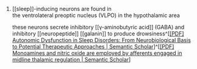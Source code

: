 1. [[sleep]]-inducing neurons are found in the ventrolateral preoptic nucleus (VLPO) in the hypothalamic area
   
   these neurons secrete inhibitory [[γ-aminobutyric acid]] (GABA) and inhibitory [[neuropeptide]] [[galanin]] to produce drowsiness^[[[PDF] Autonomic Dysfunction in Sleep Disorders: From Neurobiological Basis to Potential Therapeutic Approaches | Semantic Scholar](https://www.semanticscholar.org/reader/f9d6a046ba7f1c5800768b8e4a0453774c18246f)]^[[[PDF] Monoamines and nitric oxide are employed by afferents engaged in midline thalamic regulation | Semantic Scholar](https://www.semanticscholar.org/paper/Monoamines-and-nitric-oxide-are-employed-by-engaged-Otake-Ruggiero/10fbf6e57b56ffb4d065f312adb80627f398548d)]